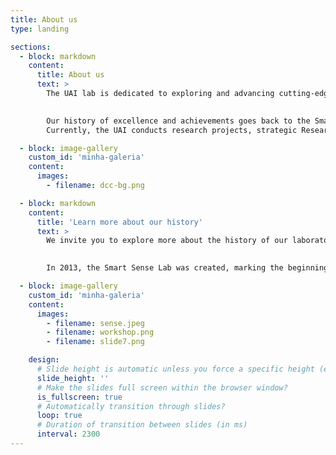 ```yaml
---
title: About us
type: landing

sections:
  - block: markdown
    content:
      title: About us
      text: >
        The UAI lab is dedicated to exploring and advancing cutting-edge techniques in the domain of artificial intelligence, machine learning, data science and analytics. The main focus of the laboratory lies in investigating topics related to the use of complex data (tables, text, images, time series, graphs, etc.) by artificial intelligence, machine learning, data science and statistics techniques.

        
        Our history of excellence and achievements goes back to the Smart Sense Lab research group, founded in 2013, and the Laboratory of Statistical Learning founded in 2020. In June 2023, professors from both laboratories, Flavio Figueiredo, Renato Martins, Pedro Olmo and William Schwartz , gave rise to the UAI.
        Currently, the UAI conducts research projects, strategic Research and Development (R&D) partnerships and training in collaboration with several partners, such as Petrobras, Trixel, Localiza, C&A, Maxtrack, HP, Samsung, the State Research Support Foundation of Minas Gerais (Fapemig), the National Council for Scientific and Technological Development (CNPq), Coordination for the Improvement of Higher Education Personnel (Capes), Usiminas and Samarco.

  - block: image-gallery
    custom_id: 'minha-galeria'
    content:
      images:
        - filename: dcc-bg.png

  - block: markdown
    content:
      title: 'Learn more about our history'
      text: >
        We invite you to explore more about the history of our laboratory, learning about some of the innovative projects that marked each stage of our journey. Discover how the many people who have been and still remain in the laboratory contributed great ideas and brilliant research that contributed to the advancement of Artificial Intelligence

        
        In 2013, the Smart Sense Lab was created, marking the beginning of its legacy. That same year, Cássio dos Santos Júnior won second place at the 26th Conference on Graphics, Patterns and Images (SIBGRAPI) for his work on detecting unregistered subjects in face galleries. In 2014, Victor Hugo Cunha de Melo defended the first master's thesis on fast and robust optimization approaches for pedestrian detection. The first workshop, DeepEyes, was held over two days at UFMG in 2016. In 2017, Rafael Vareto won the second-best article award at the International Joint Conference on Biometrics (IJCB) for his work on open gallery face recognition using hashing functions. By 2018, Jéssica Sena defended the tenth master's thesis on human activity recognition based on wearable sensors using DCNN multi-scale ensemble. Finally, in June 2023, professors Flavio Figueiredo, Renato Martins, and Pedro Olmo joined William Schwartz's Smart Sense Lab, forming LabUAI.

  - block: image-gallery
    custom_id: 'minha-galeria'
    content:
      images:
        - filename: sense.jpeg
        - filename: workshop.png
        - filename: slide7.png

    design:
      # Slide height is automatic unless you force a specific height (e.g. '400px')
      slide_height: ''
      # Make the slides full screen within the browser window?
      is_fullscreen: true
      # Automatically transition through slides?
      loop: true
      # Duration of transition between slides (in ms)
      interval: 2300
---
```

